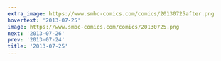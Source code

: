 ```yaml
---
extra_image: https://www.smbc-comics.com/comics/20130725after.png
hovertext: '2013-07-25'
image: https://www.smbc-comics.com/comics/20130725.png
next: '2013-07-26'
prev: '2013-07-24'
title: '2013-07-25'
---
```

